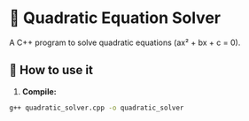 # 🧮 Quadratic Equation Solver

A C++ program to solve quadratic equations (ax² + bx + c = 0).

## 🚀 How to use it

1. **Compile:**
```bash
g++ quadratic_solver.cpp -o quadratic_solver
